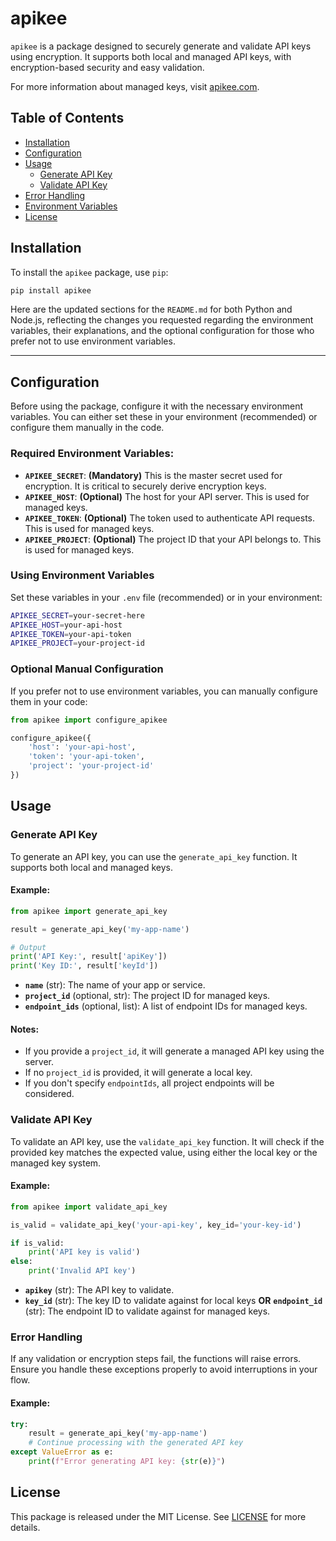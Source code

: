 # apikee

`apikee` is a package designed to securely generate and validate API keys using encryption. It supports both local and managed API keys, with encryption-based security and easy validation.

For more information about managed keys, visit [apikee.com](https://apikee.com).

## Table of Contents

- [Installation](#installation)
- [Configuration](#configuration)
- [Usage](#usage)
  - [Generate API Key](#generate-api-key)
  - [Validate API Key](#validate-api-key)
- [Error Handling](#error-handling)
- [Environment Variables](#environment-variables)
- [License](#license)

## Installation

To install the `apikee` package, use `pip`:

```bash
pip install apikee
```

Here are the updated sections for the `README.md` for both Python and Node.js, reflecting the changes you requested regarding the environment variables, their explanations, and the optional configuration for those who prefer not to use environment variables.

---

## Configuration

Before using the package, configure it with the necessary environment variables. You can either set these in your environment (recommended) or configure them manually in the code.

### Required Environment Variables:

- **`APIKEE_SECRET`**: **(Mandatory)** This is the master secret used for encryption. It is critical to securely derive encryption keys.
- **`APIKEE_HOST`**: **(Optional)** The host for your API server. This is used for managed keys.
- **`APIKEE_TOKEN`**: **(Optional)** The token used to authenticate API requests. This is used for managed keys.
- **`APIKEE_PROJECT`**: **(Optional)** The project ID that your API belongs to. This is used for managed keys.

### Using Environment Variables

Set these variables in your `.env` file (recommended) or in your environment:

```bash
APIKEE_SECRET=your-secret-here
APIKEE_HOST=your-api-host
APIKEE_TOKEN=your-api-token
APIKEE_PROJECT=your-project-id
```

### Optional Manual Configuration

If you prefer not to use environment variables, you can manually configure them in your code:

```python
from apikee import configure_apikee

configure_apikee({
    'host': 'your-api-host',
    'token': 'your-api-token',
    'project': 'your-project-id'
})
```

## Usage

### Generate API Key

To generate an API key, you can use the `generate_api_key` function. It supports both local and managed keys.

#### Example:

```python
from apikee import generate_api_key

result = generate_api_key('my-app-name')

# Output
print('API Key:', result['apiKey'])
print('Key ID:', result['keyId'])
```

- **`name`** (str): The name of your app or service.
- **`project_id`** (optional, str): The project ID for managed keys.
- **`endpoint_ids`** (optional, list): A list of endpoint IDs for managed keys.

#### Notes:

- If you provide a `project_id`, it will generate a managed API key using the server.
- If no `project_id` is provided, it will generate a local key.
- If you don't specify `endpointIds`, all project endpoints will be considered.

### Validate API Key

To validate an API key, use the `validate_api_key` function. It will check if the provided key matches the expected value, using either the local key or the managed key system.

#### Example:

```python
from apikee import validate_api_key

is_valid = validate_api_key('your-api-key', key_id='your-key-id')

if is_valid:
    print('API key is valid')
else:
    print('Invalid API key')
```

- **`apikey`** (str): The API key to validate.
- **`key_id`** (str): The key ID to validate against for local keys **OR** **`endpoint_id`** (str): The endpoint ID to validate against for managed keys.

### Error Handling

If any validation or encryption steps fail, the functions will raise errors. Ensure you handle these exceptions properly to avoid interruptions in your flow.

#### Example:

```python
try:
    result = generate_api_key('my-app-name')
    # Continue processing with the generated API key
except ValueError as e:
    print(f"Error generating API key: {str(e)}")
```

## License

This package is released under the MIT License. See [LICENSE](LICENSE) for more details.